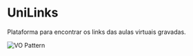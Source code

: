 # UniLinks
Plataforma para encontrar os links das aulas virtuais gravadas.

![VO Pattern](https://media.discordapp.net/attachments/553858177331101696/704487933100556288/unknown.png?width=887&height=499)

